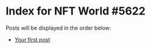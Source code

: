 # Index for NFT World #5622
Posts will be displayed in the order below:

- [Your first post](./001-first.md)

